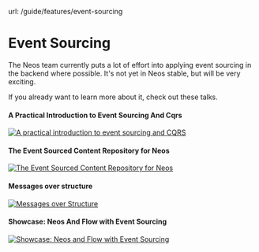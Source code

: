 url: /guide/features/event-sourcing
# Event Sourcing

The Neos team currently puts a lot of effort into applying event sourcing in the backend where possible. It's not yet in Neos stable, but will be very exciting. 

If you already want to learn more about it, check out these talks.

#### A Practical Introduction to Event Sourcing And Cqrs

[![A practical introduction to event sourcing and CQRS](/_Resources/Persistent/2888803806cf9f356d44442705e88c87f2123841/Youtube-cUXi9fUqWQ0-maxresdefault.jpg)](https://www.youtube.com/watch?v=cUXi9fUqWQ0)

#### The Event Sourced Content Repository for Neos

[![The Event Sourced Content Repository for Neos](/_Resources/Persistent/f29804fcbc03970bdb28d90381b7d060fc7e4ad7/Youtube-lpWT8WMqBHQ-maxresdefault.jpg)](https://www.youtube.com/watch?v=lpWT8WMqBHQ)

#### Messages over structure

[![Messages over Structure](/_Resources/Persistent/562b01f9012b6bccdbcc939a44496071a0983a82/Youtube-2nDNMB_wXcE-maxresdefault.jpg)](https://www.youtube.com/watch?v=2nDNMB_wXcE)

#### Showcase: Neos And Flow with Event Sourcing

[![Showcase: Neos and Flow with Event Sourcing](/_Resources/Persistent/8742496b79cd16ec5be2e698014f2d7727ba487f/Youtube-YHCmQcF9FYU-maxresdefault.jpg)](https://www.youtube.com/watch?v=YHCmQcF9FYU)